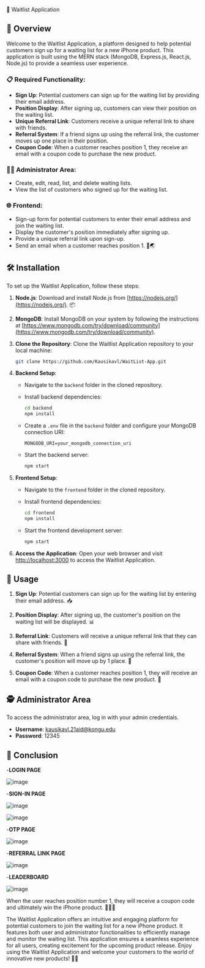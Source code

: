 📱 Waitlist Application

## 🚀 Overview
Welcome to the Waitlist Application, a platform designed to help potential customers sign up for a waiting list for a new iPhone product. This application is built using the MERN stack (MongoDB, Express.js, React.js, Node.js) to provide a seamless user experience. 

### 📋 Required Functionality:
- **Sign Up**: Potential customers can sign up for the waiting list by providing their email address.
- **Position Display**: After signing up, customers can view their position on the waiting list.
- **Unique Referral Link**: Customers receive a unique referral link to share with friends.
- **Referral System**: If a friend signs up using the referral link, the customer moves up one place in their position.
- **Coupon Code**: When a customer reaches position 1, they receive an email with a coupon code to purchase the new product.

### 👨‍💼 Administrator Area:
- Create, edit, read, list, and delete waiting lists.
- View the list of customers who signed up for the waiting list.

### 🌐 Frontend:
- Sign-up form for potential customers to enter their email address and join the waiting list.
- Display the customer's position immediately after signing up.
- Provide a unique referral link upon sign-up.
- Send an email when a customer reaches position 1. 📧🌏

## 🛠️ Installation

To set up the Waitlist Application, follow these steps:

1. **Node.js**: Download and install Node.js from [https://nodejs.org/](https://nodejs.org/). 📦

2. **MongoDB**: Install MongoDB on your system by following the instructions at [https://www.mongodb.com/try/download/community](https://www.mongodb.com/try/download/community). 

3. **Clone the Repository**: Clone the Waitlist Application repository to your local machine:

   ```bash
   git clone https://github.com/Kausikavl/WaitList-App.git
   ```

4. **Backend Setup**:
   - Navigate to the `backend` folder in the cloned repository.
   - Install backend dependencies:

     ```bash
     cd backend
     npm install
     ```

   - Create a `.env` file in the `backend` folder and configure your MongoDB connection URI:

     ```
     MONGODB_URI=your_mongodb_connection_uri
     ```

   - Start the backend server:

     ```bash
     npm start
     ```

5. **Frontend Setup**:
   - Navigate to the `frontend` folder in the cloned repository.
   - Install frontend dependencies:

     ```bash
     cd frontend
     npm install
     ```

   - Start the frontend development server:

     ```bash
     npm start
     ```

6. **Access the Application**: Open your web browser and visit [http://localhost:3000](http://localhost:3000) to access the Waitlist Application.

## 📝 Usage

1. **Sign Up**: Potential customers can sign up for the waiting list by entering their email address. 📥

2. **Position Display**: After signing up, the customer's position on the waiting list will be displayed. 📊

3. **Referral Link**: Customers will receive a unique referral link that they can share with friends. 🤝

4. **Referral System**: When a friend signs up using the referral link, the customer's position will move up by 1 place. 🚀

5. **Coupon Code**: When a customer reaches position 1, they will receive an email with a coupon code to purchase the new product. 🎁

## 🕵️ Administrator Area

To access the administrator area, log in with your admin credentials.

- **Username**: kausikavl.21aid@kongu.edu
- **Password**: 12345

## 🎉 Conclusion

-**LOGIN PAGE**

![image](https://github.com/user-attachments/assets/35295f62-2247-4833-adec-3bd23b10e0c5)

-**SIGN-IN PAGE**

![image](https://github.com/user-attachments/assets/bc9a593b-b325-4ebf-85ce-0358072daa78)


![image](https://github.com/user-attachments/assets/191f3e36-7e11-4651-92f9-c9de6225b9d0)

-**OTP PAGE**

![image](https://github.com/user-attachments/assets/8b5ac7c6-f7f5-4469-a51f-cd3ea7f9a9b3)

-**REFERRAL LINK PAGE**

![image](https://github.com/user-attachments/assets/ae8769ca-226e-4be6-ac44-d5bb021a8489)

-**LEADERBOARD**

![image](https://github.com/user-attachments/assets/d5403997-3690-4bd3-97f3-c098b228844a)

When the user reaches position number 1, they will receive a coupon code and ultimately win the iPhone product. 🥇📱🎉

The Waitlist Application offers an intuitive and engaging platform for potential customers to join the waiting list for a new iPhone product. It features both user and administrator functionalities to efficiently manage and monitor the waiting list. This application ensures a seamless experience for all users, creating excitement for the upcoming product release. Enjoy using the Waitlist Application and welcome your customers to the world of innovative new products! 📱✨




